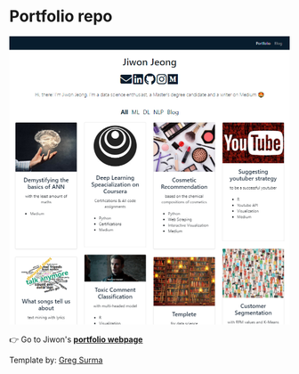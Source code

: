 # Portfolio repo

![page](https://github.com/jjone36/jjone36.github.io/blob/master/images/page.png)

👉 Go to Jiwon's **[portfolio webpage](https://jjone36.github.io/)**

Template by: [Greg Surma](https://gsurma.github.io/)
